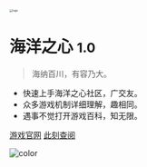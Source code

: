 <img src="logo.png" alt="logo" style="zoom: 33%;" />

# 海洋之心 <small>1.0</small>

> 海纳百川，有容乃大。

- 快速上手海洋之心社区，广交友。
- 众多游戏机制详细理解，趣相同。
- 遇事不觉打开游戏百科，知无限。

[游戏官网](https://www.mhotss.top)
[此刻查阅](#docsify)

![color](#AFEEEE)
